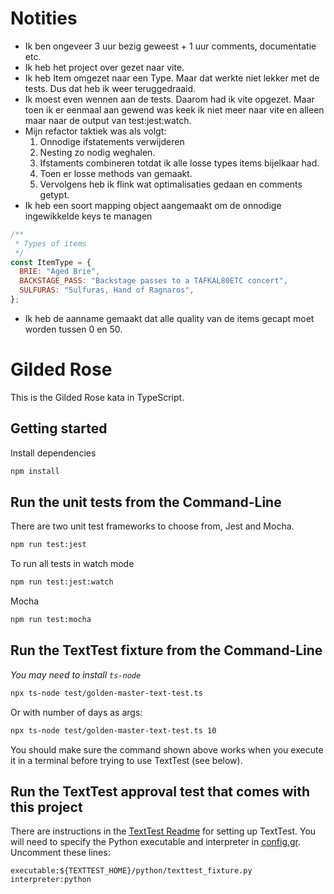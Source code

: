 
# Notities

- Ik ben ongeveer 3 uur bezig geweest + 1 uur comments, documentatie etc.
- Ik heb het project over gezet naar vite.
- Ik heb Item omgezet naar een Type. Maar dat werkte niet lekker met de tests. Dus dat heb ik weer teruggedraaid.
- Ik moest even wennen aan de tests. Daarom had ik vite opgezet. Maar toen ik er eenmaal aan gewend was keek ik niet meer naar vite en alleen maar naar de output van test:jest:watch.
- Mijn refactor taktiek was als volgt:
    1. Onnodige ifstatements verwijderen
    2. Nesting zo nodig weghalen.
    3. Ifstaments combineren totdat ik alle losse types items bijelkaar had. 
    4. Toen er losse methods van gemaakt.
    5. Vervolgens heb ik flink wat optimalisaties gedaan en comments getypt.
- Ik heb een soort mapping object aangemaakt om de onnodige ingewikkelde keys te managen
```js
/**
 * Types of items
 */
const ItemType = {
  BRIE: "Aged Brie",
  BACKSTAGE_PASS: "Backstage passes to a TAFKAL80ETC concert",
  SULFURAS: "Sulfuras, Hand of Ragnaros",
};
```
- Ik heb de aanname gemaakt dat alle quality van de items gecapt moet worden tussen 0 en 50.

# Gilded Rose

This is the Gilded Rose kata in TypeScript.

## Getting started

Install dependencies

```sh
npm install
```

## Run the unit tests from the Command-Line

There are two unit test frameworks to choose from, Jest and Mocha.

```sh
npm run test:jest
```

To run all tests in watch mode

```sh
npm run test:jest:watch
```

Mocha

```sh
npm run test:mocha
```


## Run the TextTest fixture from the Command-Line

_You may need to install `ts-node`_

```sh
npx ts-node test/golden-master-text-test.ts
```

Or with number of days as args:
```sh
npx ts-node test/golden-master-text-test.ts 10
```

You should make sure the command shown above works when you execute it in a terminal before trying to use TextTest (see below).


## Run the TextTest approval test that comes with this project

There are instructions in the [TextTest Readme](../texttests/README.md) for setting up TextTest. You will need to specify the Python executable and interpreter in [config.gr](../texttests/config.gr). Uncomment these lines:

    executable:${TEXTTEST_HOME}/python/texttest_fixture.py
    interpreter:python
